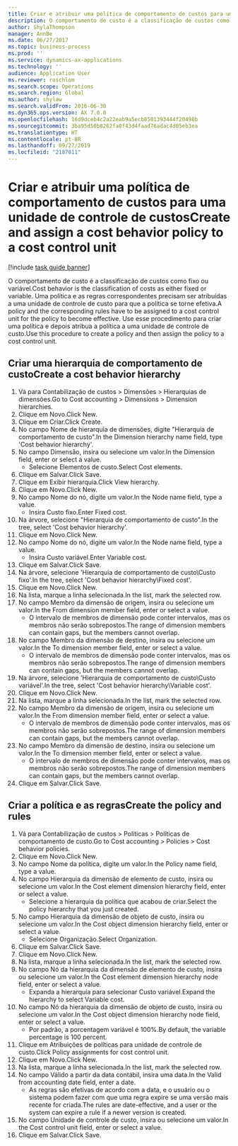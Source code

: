 ```yaml
---
title: Criar e atribuir uma política de comportamento de custos para uma unidade de controle de custos
description: O comportamento de custo é a classificação de custos como fixo ou variável.
author: ShylaThompson
manager: AnnBe
ms.date: 06/27/2017
ms.topic: business-process
ms.prod: ''
ms.service: dynamics-ax-applications
ms.technology: ''
audience: Application User
ms.reviewer: roschlom
ms.search.scope: Operations
ms.search.region: Global
ms.author: shylaw
ms.search.validFrom: 2016-06-30
ms.dyn365.ops.version: AX 7.0.0
ms.openlocfilehash: 16d9dceb4c2a22eab9a5ecb8501393444f20498b
ms.sourcegitcommit: 3ba95d50b8262fa0f43d4faad76adac4d05eb3ea
ms.translationtype: HT
ms.contentlocale: pt-BR
ms.lasthandoff: 09/27/2019
ms.locfileid: "2187811"
---
```

# <a name="create-and-assign-a-cost-behavior-policy-to-a-cost-control-unit"></a><span data-ttu-id="57ca3-103">Criar e atribuir uma política de comportamento de custos para uma unidade de controle de custos</span><span class="sxs-lookup"><span data-stu-id="57ca3-103">Create and assign a cost behavior policy to a cost control unit</span></span>

[!include [task guide banner](../../includes/task-guide-banner.md)]

<span data-ttu-id="57ca3-104">O comportamento de custo é a classificação de custos como fixo ou variável.</span><span class="sxs-lookup"><span data-stu-id="57ca3-104">Cost behavior is the classification of costs as either fixed or variable.</span></span> <span data-ttu-id="57ca3-105">Uma política e as regras correspondentes precisam ser atribuídas a uma unidade de controle de custo para que a política se torne efetiva.</span><span class="sxs-lookup"><span data-stu-id="57ca3-105">A policy and the corresponding rules have to be assigned to a cost control unit for the policy to become effective.</span></span> <span data-ttu-id="57ca3-106">Use esse procedimento para criar uma política e depois atribua a política a uma unidade de controle de custo.</span><span class="sxs-lookup"><span data-stu-id="57ca3-106">Use this procedure to create a policy and then assign the policy to a cost control unit.</span></span>


## <a name="create-a-cost-behavior-hierarchy"></a><span data-ttu-id="57ca3-107">Criar uma hierarquia de comportamento de custo</span><span class="sxs-lookup"><span data-stu-id="57ca3-107">Create a cost behavior hierarchy</span></span>
1. <span data-ttu-id="57ca3-108">Vá para Contabilização de custos > Dimensões > Hierarquias de dimensões.</span><span class="sxs-lookup"><span data-stu-id="57ca3-108">Go to Cost accounting > Dimensions > Dimension hierarchies.</span></span>
2. <span data-ttu-id="57ca3-109">Clique em Novo.</span><span class="sxs-lookup"><span data-stu-id="57ca3-109">Click New.</span></span>
3. <span data-ttu-id="57ca3-110">Clique em Criar.</span><span class="sxs-lookup"><span data-stu-id="57ca3-110">Click Create.</span></span>
4. <span data-ttu-id="57ca3-111">No campo Nome de hierarquia de dimensões, digite "Hierarquia de comportamento de custo".</span><span class="sxs-lookup"><span data-stu-id="57ca3-111">In the Dimension hierarchy name field, type 'Cost behavior hierarchy'.</span></span>
5. <span data-ttu-id="57ca3-112">No campo Dimensão, insira ou selecione um valor.</span><span class="sxs-lookup"><span data-stu-id="57ca3-112">In the Dimension field, enter or select a value.</span></span>
    * <span data-ttu-id="57ca3-113">Selecione Elementos de custo.</span><span class="sxs-lookup"><span data-stu-id="57ca3-113">Select Cost elements.</span></span>  
6. <span data-ttu-id="57ca3-114">Clique em Salvar.</span><span class="sxs-lookup"><span data-stu-id="57ca3-114">Click Save.</span></span>
7. <span data-ttu-id="57ca3-115">Clique em Exibir hierarquia.</span><span class="sxs-lookup"><span data-stu-id="57ca3-115">Click View hierarchy.</span></span>
8. <span data-ttu-id="57ca3-116">Clique em Novo.</span><span class="sxs-lookup"><span data-stu-id="57ca3-116">Click New.</span></span>
9. <span data-ttu-id="57ca3-117">No campo Nome do nó, digite um valor.</span><span class="sxs-lookup"><span data-stu-id="57ca3-117">In the Node name field, type a value.</span></span>
    * <span data-ttu-id="57ca3-118">Insira Custo fixo.</span><span class="sxs-lookup"><span data-stu-id="57ca3-118">Enter Fixed cost.</span></span>  
10. <span data-ttu-id="57ca3-119">Na árvore, selecione "Hierarquia de comportamento de custo".</span><span class="sxs-lookup"><span data-stu-id="57ca3-119">In the tree, select 'Cost behavior hierarchy'.</span></span>
11. <span data-ttu-id="57ca3-120">Clique em Novo.</span><span class="sxs-lookup"><span data-stu-id="57ca3-120">Click New.</span></span>
12. <span data-ttu-id="57ca3-121">No campo Nome do nó, digite um valor.</span><span class="sxs-lookup"><span data-stu-id="57ca3-121">In the Node name field, type a value.</span></span>
    * <span data-ttu-id="57ca3-122">Insira Custo variável.</span><span class="sxs-lookup"><span data-stu-id="57ca3-122">Enter Variable cost.</span></span>  
13. <span data-ttu-id="57ca3-123">Clique em Salvar.</span><span class="sxs-lookup"><span data-stu-id="57ca3-123">Click Save.</span></span>
14. <span data-ttu-id="57ca3-124">Na árvore, selecione 'Hierarquia de comportamento de custo\Custo fixo'.</span><span class="sxs-lookup"><span data-stu-id="57ca3-124">In the tree, select 'Cost behavior hierarchy\Fixed cost'.</span></span>
15. <span data-ttu-id="57ca3-125">Clique em Novo.</span><span class="sxs-lookup"><span data-stu-id="57ca3-125">Click New.</span></span>
16. <span data-ttu-id="57ca3-126">Na lista, marque a linha selecionada.</span><span class="sxs-lookup"><span data-stu-id="57ca3-126">In the list, mark the selected row.</span></span>
17. <span data-ttu-id="57ca3-127">No campo Membro da dimensão de origem, insira ou selecione um valor.</span><span class="sxs-lookup"><span data-stu-id="57ca3-127">In the From dimension member field, enter or select a value.</span></span>
    * <span data-ttu-id="57ca3-128">O intervalo de membros de dimensão pode conter intervalos, mas os membros não serão sobrepostos.</span><span class="sxs-lookup"><span data-stu-id="57ca3-128">The range of dimension members can contain gaps, but the members cannot overlap.</span></span>  
18. <span data-ttu-id="57ca3-129">No campo Membro da dimensão de destino, insira ou selecione um valor.</span><span class="sxs-lookup"><span data-stu-id="57ca3-129">In the To dimension member field, enter or select a value.</span></span>
    * <span data-ttu-id="57ca3-130">O intervalo de membros de dimensão pode conter intervalos, mas os membros não serão sobrepostos.</span><span class="sxs-lookup"><span data-stu-id="57ca3-130">The range of dimension members can contain gaps, but the members cannot overlap.</span></span>  
19. <span data-ttu-id="57ca3-131">Na árvore, selecione 'Hierarquia de comportamento de custo\Custo variável'.</span><span class="sxs-lookup"><span data-stu-id="57ca3-131">In the tree, select 'Cost behavior hierarchy\Variable cost'.</span></span>
20. <span data-ttu-id="57ca3-132">Clique em Novo.</span><span class="sxs-lookup"><span data-stu-id="57ca3-132">Click New.</span></span>
21. <span data-ttu-id="57ca3-133">Na lista, marque a linha selecionada.</span><span class="sxs-lookup"><span data-stu-id="57ca3-133">In the list, mark the selected row.</span></span>
22. <span data-ttu-id="57ca3-134">No campo Membro da dimensão de origem, insira ou selecione um valor.</span><span class="sxs-lookup"><span data-stu-id="57ca3-134">In the From dimension member field, enter or select a value.</span></span>
    * <span data-ttu-id="57ca3-135">O intervalo de membros de dimensão pode conter intervalos, mas os membros não serão sobrepostos.</span><span class="sxs-lookup"><span data-stu-id="57ca3-135">The range of dimension members can contain gaps, but the members cannot overlap.</span></span>  
23. <span data-ttu-id="57ca3-136">No campo Membro da dimensão de destino, insira ou selecione um valor.</span><span class="sxs-lookup"><span data-stu-id="57ca3-136">In the To dimension member field, enter or select a value.</span></span>
    * <span data-ttu-id="57ca3-137">O intervalo de membros de dimensão pode conter intervalos, mas os membros não serão sobrepostos.</span><span class="sxs-lookup"><span data-stu-id="57ca3-137">The range of dimension members can contain gaps, but the members cannot overlap.</span></span>  
24. <span data-ttu-id="57ca3-138">Clique em Salvar.</span><span class="sxs-lookup"><span data-stu-id="57ca3-138">Click Save.</span></span>

## <a name="create-the-policy-and-rules"></a><span data-ttu-id="57ca3-139">Criar a política e as regras</span><span class="sxs-lookup"><span data-stu-id="57ca3-139">Create the policy and rules</span></span>
1. <span data-ttu-id="57ca3-140">Vá para Contabilização de custos > Políticas > Políticas de comportamento de custo.</span><span class="sxs-lookup"><span data-stu-id="57ca3-140">Go to Cost accounting > Policies > Cost behavior policies.</span></span>
2. <span data-ttu-id="57ca3-141">Clique em Novo.</span><span class="sxs-lookup"><span data-stu-id="57ca3-141">Click New.</span></span>
3. <span data-ttu-id="57ca3-142">No campo Nome da política, digite um valor.</span><span class="sxs-lookup"><span data-stu-id="57ca3-142">In the Policy name field, type a value.</span></span>
4. <span data-ttu-id="57ca3-143">No campo Hierarquia da dimensão de elemento de custo, insira ou selecione um valor.</span><span class="sxs-lookup"><span data-stu-id="57ca3-143">In the Cost element dimension hierarchy field, enter or select a value.</span></span>
    * <span data-ttu-id="57ca3-144">Selecione a hierarquia da política que acabou de criar.</span><span class="sxs-lookup"><span data-stu-id="57ca3-144">Select the policy hierarchy that you just created.</span></span>  
5. <span data-ttu-id="57ca3-145">No campo Hierarquia da dimensão de objeto de custo, insira ou selecione um valor.</span><span class="sxs-lookup"><span data-stu-id="57ca3-145">In the Cost object dimension hierarchy field, enter or select a value.</span></span>
    * <span data-ttu-id="57ca3-146">Selecione Organização.</span><span class="sxs-lookup"><span data-stu-id="57ca3-146">Select Organization.</span></span>  
6. <span data-ttu-id="57ca3-147">Clique em Salvar.</span><span class="sxs-lookup"><span data-stu-id="57ca3-147">Click Save.</span></span>
7. <span data-ttu-id="57ca3-148">Clique em Novo.</span><span class="sxs-lookup"><span data-stu-id="57ca3-148">Click New.</span></span>
8. <span data-ttu-id="57ca3-149">Na lista, marque a linha selecionada.</span><span class="sxs-lookup"><span data-stu-id="57ca3-149">In the list, mark the selected row.</span></span>
9. <span data-ttu-id="57ca3-150">No campo Nó da hierarquia da dimensão de elemento de custo, insira ou selecione um valor.</span><span class="sxs-lookup"><span data-stu-id="57ca3-150">In the Cost element dimension hierarchy node field, enter or select a value.</span></span>
    * <span data-ttu-id="57ca3-151">Expanda a hierarquia para selecionar Custo variável.</span><span class="sxs-lookup"><span data-stu-id="57ca3-151">Expand the hierarchy to select Variable cost.</span></span>  
10. <span data-ttu-id="57ca3-152">No campo Nó da hierarquia da dimensão de objeto de custo, insira ou selecione um valor.</span><span class="sxs-lookup"><span data-stu-id="57ca3-152">In the Cost object dimension hierarchy node field, enter or select a value.</span></span>
    * <span data-ttu-id="57ca3-153">Por padrão, a porcentagem variável é 100%.</span><span class="sxs-lookup"><span data-stu-id="57ca3-153">By default, the variable percentage is 100 percent.</span></span>  
11. <span data-ttu-id="57ca3-154">Clique em Atribuições de políticas para unidade de controle de custo.</span><span class="sxs-lookup"><span data-stu-id="57ca3-154">Click Policy assignments for cost control unit.</span></span>
12. <span data-ttu-id="57ca3-155">Clique em Novo.</span><span class="sxs-lookup"><span data-stu-id="57ca3-155">Click New.</span></span>
13. <span data-ttu-id="57ca3-156">Na lista, marque a linha selecionada.</span><span class="sxs-lookup"><span data-stu-id="57ca3-156">In the list, mark the selected row.</span></span>
14. <span data-ttu-id="57ca3-157">No campo Válido a partir da data contábil, insira uma data.</span><span class="sxs-lookup"><span data-stu-id="57ca3-157">In the Valid from accounting date field, enter a date.</span></span>
    * <span data-ttu-id="57ca3-158">As regras são efetivas de acordo com a data, e o usuário ou o sistema podem fazer com que uma regra expire se uma versão mais recente for criada.</span><span class="sxs-lookup"><span data-stu-id="57ca3-158">The rules are date-effective, and a user or the system can expire a rule if a newer version is created.</span></span>  
15. <span data-ttu-id="57ca3-159">No campo Unidade de controle de custo, insira ou selecione um valor.</span><span class="sxs-lookup"><span data-stu-id="57ca3-159">In the Cost control unit field, enter or select a value.</span></span>
16. <span data-ttu-id="57ca3-160">Clique em Salvar.</span><span class="sxs-lookup"><span data-stu-id="57ca3-160">Click Save.</span></span>


